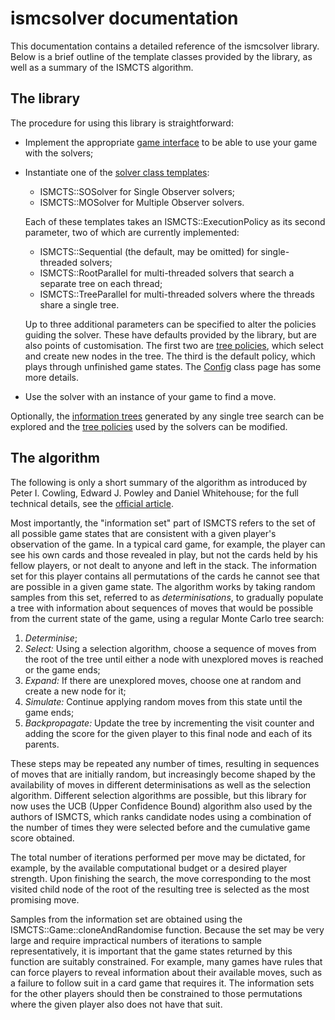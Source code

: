 # ismcsolver documentation

This documentation contains a detailed reference of the ismcsolver library. Below is a brief outline of the template classes provided by the library, as well as a summary of the ISMCTS algorithm.

## The library
The procedure for using this library is straightforward:

* Implement the appropriate [game interface](game.md) to be able to use your game with the solvers;
* Instantiate one of the [solver class templates](solvers.md):
    * ISMCTS::SOSolver for Single Observer solvers;
    * ISMCTS::MOSolver for Multiple Observer solvers.

    Each of these templates takes an ISMCTS::ExecutionPolicy as its second parameter, two of which are currently implemented:
    * ISMCTS::Sequential (the default, may be omitted) for single-threaded solvers;
    * ISMCTS::RootParallel for multi-threaded solvers that search a separate tree on each thread;
    * ISMCTS::TreeParallel for multi-threaded solvers where the threads share a single tree.

    Up to three additional parameters can be specified to alter the policies guiding the solver. These have defaults provided by the library, but are also points of customisation. The first two are [tree policies](treepolicy.md), which select and create new nodes in the tree. The third is the default policy, which plays through unfinished game states. The [Config](config.md) class page has some more details.
* Use the solver with an instance of your game to find a move.

Optionally, the [information trees](node.md) generated by any single tree search can be explored and the [tree policies](treepolicy.md) used by the solvers can be modified.

## The algorithm
The following is only a short summary of the algorithm as introduced by Peter I. Cowling, Edward J. Powley and Daniel Whitehouse; for the full technical details, see the [official article][ISMCTS].

Most importantly, the "information set" part of ISMCTS refers to the set of all possible game states that are consistent with a given player's observation of the game. In a typical card game, for example, the player can see his own cards and those revealed in play, but not the cards held by his fellow players, or not dealt to anyone and left in the stack. The information set for this player contains all permutations of the cards he cannot see that are possible in a given game state. The algorithm works by taking random samples from this set, referred to as *determinisations*, to gradually populate a tree with information about sequences of moves that would be possible from the current state of the game, using a regular Monte Carlo tree search:

1. *Determinise*;
2. *Select:* Using a selection algorithm, choose a sequence of moves from the root of the tree until either a node with unexplored moves is reached or the game ends;
3. *Expand:* If there are unexplored moves, choose one at random and create a new node for it;
4. *Simulate:* Continue applying random moves from this state until the game ends;
5. *Backpropagate:* Update the tree by incrementing the visit counter and adding the score for the given player to this final node and each of its parents.

These steps may be repeated any number of times, resulting in sequences of moves that are initially random, but increasingly become shaped by the availability of moves in different determinisations as well as the selection algorithm. Different selection algorithms are possible, but this library for now uses the UCB (Upper Confidence Bound) algorithm also used by the authors of ISMCTS, which ranks candidate nodes using a combination of the number of times they were selected before and the cumulative game score obtained.

The total number of iterations performed per move may be dictated, for example, by the available computational budget or a desired player strength. Upon finishing the search, the move corresponding to the most visited child node of the root of the resulting tree is selected as the most promising move.

Samples from the information set are obtained using the ISMCTS::Game::cloneAndRandomise function. Because the set may be very large and require impractical numbers of iterations to sample representatively, it is important that the game states returned by this function are suitably constrained. For example, many games have rules that can force players to reveal information about their available moves, such as a failure to follow suit in a card game that requires it. The information sets for the other players should then be constrained to those permutations where the given player also does not have that suit.

[ISMCTS]: https://pure.york.ac.uk/portal/files/13014166/CowlingPowleyWhitehouse2012.pdf
